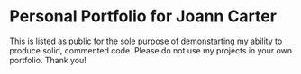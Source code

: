 # Personal Portfolio for Joann Carter 

This is listed as public for the sole purpose of demonstarting my ability to produce solid, commented code. Please do not use my projects in your own portfolio. Thank you!
